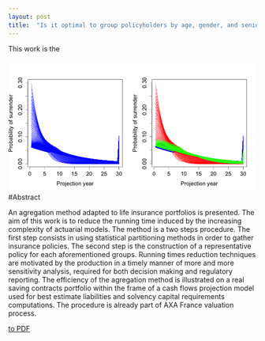 ```yaml
---
layout: post
title:  "Is it optimal to group policyholders by age, gender, and seniority for BEL computations based on model points?"
---
```


This work is the

![ClassifiedLongitudinalData](/Publications/TrajectoriesClassified.png "Risk Reserve process")
#Abstract

An agregation method adapted to life insurance portfolios is presented. The aim of this work is to reduce the running time induced by the increasing complexity of actuarial models. The method is a two steps procedure. The first step consists in using statistical partitioning methods in order to gather insurance policies. The second step is the construction of a representative policy for each aforementioned groups. Running times reduction techniques are motivated by the production in a timely manner of more and more sensitivity analysis, required for both decision making and regulatory reporting. The efficiency of the agregation method is illustrated on a real saving contracts portfolio within the frame of a cash flows projection model used for best estimate liabilities and solvency capital requirements computations. The procedure is already part of AXA France valuation process.

[to PDF](/Publications/DraftMPGrouping.pdf)